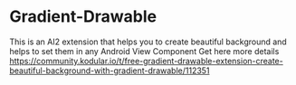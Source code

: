 # Gradient-Drawable
This is an AI2 extension that helps you to create beautiful background and helps to set them in any Android View Component
Get here more details
https://community.kodular.io/t/free-gradient-drawable-extension-create-beautiful-background-with-gradient-drawable/112351
